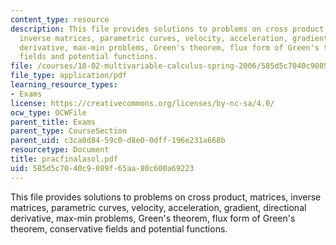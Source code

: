 ```yaml
---
content_type: resource
description: This file provides solutions to problems on cross product, matrices,
  inverse matrices, parametric curves, velocity, acceleration, gradient, directional
  derivative, max-min problems, Green's theorem, flux form of Green's theorem, conservative
  fields and potential functions.
file: /courses/18-02-multivariable-calculus-spring-2006/585d5c7040c9089f65aa80c600a69223_pracfinalasol.pdf
file_type: application/pdf
learning_resource_types:
- Exams
license: https://creativecommons.org/licenses/by-nc-sa/4.0/
ocw_type: OCWFile
parent_title: Exams
parent_type: CourseSection
parent_uid: c3ca0d84-59c0-d8e0-0dff-196e231a668b
resourcetype: Document
title: pracfinalasol.pdf
uid: 585d5c70-40c9-089f-65aa-80c600a69223
---
```

This file provides solutions to problems on cross product, matrices, inverse matrices, parametric curves, velocity, acceleration, gradient, directional derivative, max-min problems, Green's theorem, flux form of Green's theorem, conservative fields and potential functions.